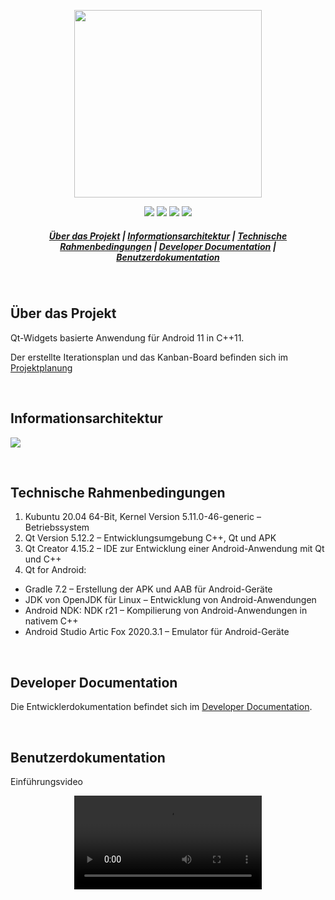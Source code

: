 <p align="center">
<img src=https://user-images.githubusercontent.com/73216174/159570527-90ec47d9-d854-4681-b172-6cd6dca882ef.svg height="300">
</p>

<p align="center">
<img src=https://img.shields.io/badge/Qt-%23217346.svg?style=for-the-badge&logo=Qt&logoColor=white>
<img src=https://img.shields.io/badge/c++-%2300599C.svg?style=for-the-badge&logo=c%2B%2B&logoColor=white>
<img src=https://img.shields.io/badge/Android-3DDC84?style=for-the-badge&logo=android&logoColor=white>
<img src=https://img.shields.io/badge/-KUbuntu-%230079C1?style=for-the-badge&logo=kubuntu&logoColor=white>
</p>



<h5 align="center">
  <a href="#ueber-das-projekt">Über das Projekt</a>  |
  <a href="#informationsarchitektur">Informationsarchitektur</a>  |
  <a href="#technische-rahmenbedingungen">Technische Rahmenbedingungen</a>  |
  <a href="#developer-documentation">Developer Documentation</a>  |
  <a href="#benutzerdokumentation">Benutzerdokumentation</a>
</h5>

&nbsp;
## Über das Projekt

Qt-Widgets basierte Anwendung für Android 11 in C++11.

<Hi-Fi-Prototyp>

Der erstellte Iterationsplan und das Kanban-Board befinden sich im <a href="https://lavf.notion.site/500dc47f6e4b41bd9f7bef15dfda4d2f?v=b69bddce8fb74575b77d4303fd16dffb">Projektplanung</a>

&nbsp;
## Informationsarchitektur

<img src="https://user-images.githubusercontent.com/73216174/160161266-d16cfb6a-dc78-426e-bc56-fdc119cb1f4e.png">

&nbsp;
## Technische Rahmenbedingungen

1.	Kubuntu 20.04 64-Bit, Kernel Version 5.11.0-46-generic – Betriebssystem
2.	Qt Version 5.12.2 – Entwicklungsumgebung C++, Qt und APK
3.	Qt Creator 4.15.2 – IDE zur Entwicklung einer Android-Anwendung mit Qt und C++
4.	Qt for Android:
  -	Gradle 7.2 – Erstellung der APK und AAB für Android-Geräte
  -	JDK von OpenJDK für Linux – Entwicklung von Android-Anwendungen
  -	Android NDK: NDK r21 – Kompilierung von Android-Anwendungen in nativem C++
  -	Android Studio Artic Fox 2020.3.1 – Emulator für Android-Geräte


&nbsp;
## Developer Documentation

Die Entwicklerdokumentation befindet sich im <a href="https://lavf.github.io/graview/">Developer Documentation</a>.

&nbsp;
## Benutzerdokumentation

Einführungsvideo

<p align="center">
<video src="https://user-images.githubusercontent.com/73216174/160137258-eab8c15f-4ecb-49b3-9106-244f478f0e3f.mp4">
</p>

&nbsp;
